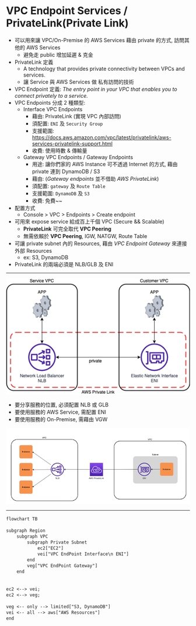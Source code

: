 # VPC Endpoint Services / PrivateLink(Private Link)

- 可以用來讓 VPC/On-Premise 的 AWS Services 藉由 private 的方式, 訪問其他的 AWS Services
  - 避免走 public 增加延遲 & 克金
- PrivateLink 定義
  - A technology that provides private connectivity between VPCs and services.
  - 讓 Service 與 AWS Services 做 私有訪問的技術
- VPC Endpoint 定義: _The entry point in your VPC that enables you to connect privately to a service._
- VPC Endpoints 分成 2 種類型:
  - Interface VPC Endpoints
    - 藉由: PrivateLink (實現 VPC 內部訪問)
    - 須配置: `ENI` 及 `Security Group`
    - 支援範圍: https://docs.aws.amazon.com/vpc/latest/privatelink/aws-services-privatelink-support.html
    - 收費: 使用時數 & 傳輸量
  - Gateway VPC Endpoints / Gateway Endpoints
    - 用途: 讓你們家的 AWS Instance 可不透過 Internet 的方式, 藉由 private 連到 DynamoDB / S3
    - 藉由: (_Gateway endpoints_ 並不借助 _AWS PrivateLink_)
    - 須配置: `gateway` 及 `Route Table`
    - 支援範圍: `DynamoDB` 及 `S3`
    - 收費: 免費~~
- 配置方式
  - Console > VPC > Endpoints > Create endpoint
- 可用來 expose service 給成百上千個 VPC (Secure && Scalable)
  - **PrivateLink** 可完全取代 **VPC Peering**
  - 無需依賴於 **VPC Peering**, IGW, NATGW, Route Table
- 可讓 private subnet 內的 Resources, 藉由 _VPC Endpoint Gateway_ 來連接外部 Resources
  - ex: S3, DynamoDB
- PrivateLink 的兩端必須是 NLB/GLB 及 ENI

---

![AWS PrivateLink](./img/AWS_PrivateLink.drawio.png)

- 要分享服務的位置, 必須配置 NLB 或 GLB
- 要使用服務的 AWS Service, 需配置 ENI
- 要使用服務的 On-Premise, 需藉由 VGW

![AWS PrivateLink](./img/PrivateLink.png)

---

```mermaid
flowchart TB

subgraph Region
    subgraph VPC
        subgraph Private Subnet
            ec2["EC2"]
            vei["VPC EndPoint Interface\n ENI"]
        end
        veg["VPC EndPoint Gateway"]
    end


ec2 <--> vei;
ec2 <--> veg;

veg <-- only --> limited["S3, DynamoDB"]
vei <-- all --> aws["AWS Resources"]
end
```
